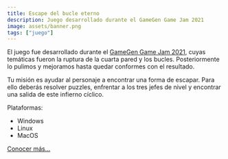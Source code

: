 ```yaml
---
title: Escape del bucle eterno
description: Juego desarrollado durante el GameGen Game Jam 2021
image: assets/banner.png
tags: ["juego"]
---
```


El juego fue desarrollado durante el [GameGen Game Jam 2021](https://itch.io/jam/game-gen-game-jam), cuyas temáticas fueron la ruptura de la cuarta pared y los bucles. Posteriormente lo pulimos y mejoramos hasta quedar conformes con el resultado. 

Tu misión es ayudar al personaje a encontrar una forma de escapar. Para ello deberás resolver puzzles, enfrentar a los tres jefes de nivel y encontrar una salida de este infierno cíclico.

Plataformas:
- Windows
- Linux
- MacOS

[Conocer más...](https://the-solar-moose.itch.io/escape-bucle-eterno)